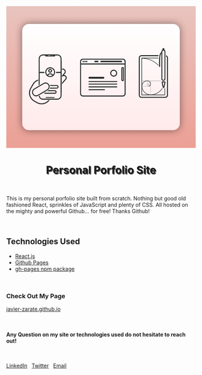 <center>
  <img src="public/assets/portfolio.png" alt="logo" />
  <h1 style="text-shadow: 2px 2px #505050;" fontFamily='Roboto' fontSize='22px' x="0" y="15" fill="black">Personal Porfolio Site</h1>
</center>
&nbsp;

This is my personal porfolio site built from scratch. Nothing but good old fashioned React, sprinkles of JavaScript and plenty of CSS. All hosted on the mighty and powerful Github... for free! Thanks Github!

&nbsp;

## Technologies Used

-   <a target='_blank' href='https://reactjs.org/'>React.js</a>
-   <a target='_blank' href='https://pages.github.com/'>Github Pages</a>
-   <a target='_blank' href='https://www.npmjs.com/package/gh-pages'>gh-pages npm package</a>

&nbsp;

### Check Out My Page

[javier-zarate.github.io](https://javier-zarate.github.io/)

&nbsp;

#### Any Question on my site or technologies used do not hesitate to reach out!

&nbsp;
&nbsp;

<a target='_blank' href='https://www.linkedin.com/in/javierzarate17/'>LinkedIn</a>
&nbsp;
<a target='_blank' href='https://twitter.com/JavTheDeveloper'>Twitter</a>
&nbsp;
<a href='mailto: javierzarate0614@gmail.com'>Email</a>
